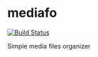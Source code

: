 # mediafo

[![Build Status](https://github.com/tandreis/mediafo/actions/workflows/test.yml/badge.svg?branch=main)][actions]

Simple media files organizer

[actions]: https://github.com/tandreis/mediafo/actions
